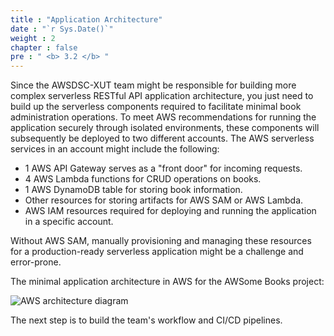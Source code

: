 ```yaml
---
title : "Application Architecture"
date : "`r Sys.Date()`"
weight : 2
chapter : false
pre : " <b> 3.2 </b> "
---
```


Since the AWSDSC-XUT team might be responsible for building more complex serverless RESTful API application architecture, you just need to build up the serverless components required to facilitate minimal book administration operations. To meet AWS recommendations for running the application securely through isolated environments, these components will subsequently be deployed to two different accounts. The AWS serverless services in an account might include the following:

- 1 AWS API Gateway serves as a "front door" for incoming requests.
- 4 AWS Lambda functions for CRUD operations on books.
- 1 AWS DynamoDB table for storing book information.
- Other resources for storing artifacts for AWS SAM or AWS Lambda.
- AWS IAM resources required for deploying and running the application in a specific account.

Without AWS SAM, manually provisioning and managing these resources for a production-ready serverless application might be a challenge and error-prone.

The minimal application architecture in AWS for the AWSome Books project:

![AWS architecture diagram](/images/0/0001.svg?featherlight=false&width=100pc)

The next step is to build the team's workflow and CI/CD pipelines.    
